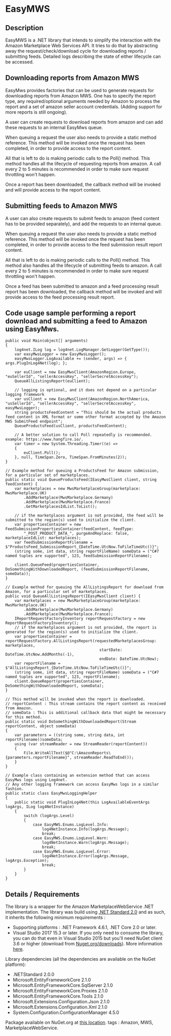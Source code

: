 # EasyMWS

## Description

EasyMWS is a .NET library that intends to simplify the interaction with the Amazon Marketplace Web Services API.
It tries to do that by abstracting away the request/check/download cycle for downloading reports / submitting feeds.
Detailed logs describing the state of either lifecycle can be accessed.


## Downloading reports from Amazon MWS

EasyMws provides factories that can be used to generate requests for downloading reports from Amazon MWS. One has to specify the report type, any required/optional arguments needed by Amazon to process the report and a set of amazon seller account credentials.
(Adding support for more reports is still ongoing).

A user can create requests to download reports from amazon and can add these requests to an internal EasyMws queue.

When queuing a request the user also needs to provide a static method reference. This method will be invoked once the request has been completed, in order to provide access to the report content.

All that is left to do is making periodic calls to the Poll() method. This method handles all the lifecycle of requesting reports from amazon. A call every 2 to 5 minutes is recommended in order to make sure request throttling won't happen.

Once a report has been downloaded, the callback method will be invoked and will provide access to the report content.


## Submitting feeds to Amazon MWS

A user can also create requests to submit feeds to amazon (feed content has to be provided separately), and add the requests to an internal queue.

When queuing a request the user also needs to provide a static method reference. This method will be invoked once the request has been completed, in order to provide access to the feed submission result report content.

All that is left to do is making periodic calls to the Poll() method. This method also handles all the lifecycle of submitting feeds to amazon. A call every 2 to 5 minutes is recommended in order to make sure request throttling won't happen.

Once a feed has been submitted to amazon and a feed processing result report has been downloaded, the callback method will be invoked and will provide access to the feed processing result report.

## Code usage sample performing a report download and submitting a feed to Amazon using EasyMws.

```
public void Main(object[] arguments)
{
	log4net.ILog log = log4net.LogManager.GetLogger(GetType());
	var easyMwsLogger = new EasyMwsLogger();
	easyMwsLogger.LogAvailable += (sender, args) => { args.PlugInLog4Net(log); };

	var euClient = new EasyMwsClient(AmazonRegion.Europe, "euSellerId", "sellerAccessKey", "sellerSecretAccessKey");
	QueueAllListingsReport(euClient);

	// logging is optional, and it does not depend on a particular logging framework
	var usClient = new EasyMwsClient(AmazonRegion.NorthAmerica, "usSellerId", "sellerAccessKey", "sellerSecretAccessKey", easyMwsLogger);
	string productsFeedContent = "This should be the actual products feed content in XML format or some other format accepted by the Amazon MWS SubmitFeed endpoint";
	QueueProductsFeed(usClient, productsFeedContent);

	// A better solution to call Poll repeatedly is recommended. example: https://www.hangfire.io/.
	var timer = new System.Threading.Timer((e) =>
	{
		euClient.Poll();
	}, null, TimeSpan.Zero, TimeSpan.FromMinutes(2));
}

// Example method for queuing a ProductsFeed for Amazon submission, for a particular set of marketplaces.
public static void QueueProductsFeed(IEasyMwsClient client, string feedContent) {
	var marketplaces = new MwsMarketplaceGroup(marketplace: MwsMarketplace.UK)
		.AddMarketplace(MwsMarketplace.Germany)
		.AddMarketplace(MwsMarketplace.France)
		.GetMarketplacesIdList.ToList();

	// if the marketplaces argument is not provided, the feed will be submitted to the region(s) used to initialize the client.
	var propertiesContainer = new FeedSubmissionPropertiesContainer(feedContent, feedType: 
		"_POST_PRODUCT_DATA_", purgeAndReplace: false, marketplaceIdList: marketplaces);
	var feedSubmissionReportFilename = $"ProductsFeed_SubmissionReport_{DateTime.UtcNow.ToFileTimeUtc()}";
	(string some, int data, string reportFileName) someData = ("C#7 named tuples are supported", 123, feedSubmissionReportFilename);

	client.QueueFeed(propertiesContainer, DoSomethingWithDownloadedReport, (feedSubmissionReportFilename, someData));
}

// Example method for queuing the AllListingsReport for download from Amazon, for a particular set of marketplaces.
public void QueueAllListingsReport(IEasyMwsClient client) {
	var marketplaces = new MwsMarketplaceGroup(marketplace: MwsMarketplace.UK)
		.AddMarketplace(MwsMarketplace.Germany)
		.AddMarketplace(MwsMarketplace.France);
	IReportRequestFactoryInventory reportRequestFactory = new ReportRequestFactoryInventory();
	// if the marketplaces argument is not provided, the report is generated for the region(s) used to initialize the client.
	var propertiesContainer = reportRequestFactory.AllListingsReport(requestedMarketplacesGroup: marketplaces,
										 startDate: DateTime.UtcNow.AddMonths(-1),
										 endDate: DateTime.UtcNow);
	var reportFilename = $"AllListingsReport_{DateTime.UtcNow.ToFileTimeUtc()}";
	(string some, int data, string reportFileName) someData = ("C#7 named tuples are supported", 123, reportFilename);
	client.QueueReport(propertiesContainer, DoSomethingWithDownloadedReport, someData);
}

// This method will be invoked when the report is downloaded.
// reportContent : This stream contains the report content as received from Amazon.
// someData : This is additional callback data that might be necessary for this method.
public static void DoSomethingWithDownloadedReport(Stream reportContent, object someData)
{
	var parameters = ((string some, string data, int reportFilename))someData;
	using (var streamReader = new StreamReader(reportContent))
	{
		File.WriteAllText($@"C:\AmazonReports\{parameters.reportFilename}", streamReader.ReadToEnd());
	}
}
		
// Example class containing an extension method that can access EasyMws logs using Log4net.
// Any other logging framework can access EasyMws logs in a similar fashion.
public static class EasyMwsLoggingHelper
{
	public static void PlugInLog4Net(this LogAvailableEventArgs logArgs, ILog log4NetInstance)
	{
		switch (logArgs.Level)
		{
			case EasyMWS.Enums.LogLevel.Info:
				log4NetInstance.Info(logArgs.Message);
				break;
			case EasyMWS.Enums.LogLevel.Warn:
				log4NetInstance.Warn(logArgs.Message);
				break;
			case EasyMWS.Enums.LogLevel.Error:
				log4NetInstance.Error(logArgs.Message, logArgs.Exception);
				break;
		}
	}
}
```

## Details / Requirements

The library is a wrapper for the Amazon MarketplaceWebService .NET implementation.
The library was build using [.NET Standard 2.0](https://blogs.msdn.microsoft.com/dotnet/2017/08/14/announcing-net-standard-2-0/) and as such, it inherits the following minimum requirements :
- Supporting platforms : .NET Framework 4.6.1, .NET Core 2.0 or later.
- Visual Studio 2017 15.3 or later. If you only need to consume the library, you can do that even in Visual Studio 2015 but you'll need NuGet client 3.6 or higher (download from [Nuget.org/downloads](https://www.nuget.org/downloads)). More information [here](https://github.com/dotnet/announcements/issues/24).

Library dependencies  (all the dependencies are available on the NuGet platform):
- .NETStandard 2.0.0
- Microsoft.EntityFrameworkCore 2.1.0
- Microsoft.EntityFrameworkCore.SqlServer 2.1.0
- Microsoft.EntityFrameworkCore.Proxies 2.1.0
- Microsoft.EntityFrameworkCore.Tools 2.1.0
- Microsoft.Extensions.Configuration.Json 2.1.0
- Microsoft.Extensions.Configuration.Xml 2.1.0
- System.Configuration.ConfigurationManager 4.5.0


Package available on NuGet.org at [this location](https://www.nuget.org/packages/MountainWarehouse.EasyMWS/). tags : Amazon, MWS, MarketplaceWebService.
